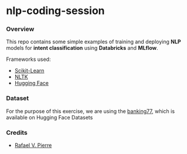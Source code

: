 # nlp-coding-session

### Overview

This repo contains some simple examples of training and deploying **NLP** models for **intent classification** using **Databricks** and **MLflow**.

Frameworks used:

* [Scikit-Learn](https://scikit-learn.org/stable/)
* [NLTK](https://www.nltk.org/)
* [Hugging Face](https://huggingface.co/)

### Dataset

For the purpose of this exercise, we are using the [banking77](https://huggingface.co/datasets/banking77), which is available on Hugging Face Datasets

### Credits

* [Rafael V. Pierre](https://www.github.com/rafaelvp-db)
